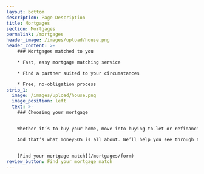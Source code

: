 ```yaml
---
layout: bottom
description: Page Description
title: Mortgages
section: Mortgages
permalink: /mortgages
header_image: /images/upload/house.png
header_content: >- 
    ### Mortgages matched to you

    * Fast, easy mortgage matching service

    * Find a partner suited to your circumstances

    * Free, no-obligation process
strip_1:
  image: /images/upload/house.png
  image_position: left
  text: >-
    ### Choosing your mortgage


    Whether it’s to buy your home, move into buying-to-let or refinancing an existing house, a mortgage is often the biggest financial commitment many of us will make. So it’s vital that you find the right provider – someone who understands exactly what you need and what you’re hoping to achieve.

    And that’s what moneySOS is all about. We’ll help you see through the complexity of the mortgage market, connecting you directly to the most suitable partner for you.


    [Find your mortgage match](/mortgages/form)
review_button: Find your mortgage match
---
```

